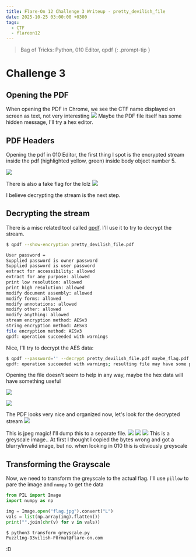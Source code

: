 ```yaml
---
title: Flare-On 12 Challenge 3 Writeup - pretty_devilish_file
date: 2025-10-25 03:00:00 +0300
tags:
  - CTF
  - flareon12
---
```


> Bag of Tricks: Python, 010 Editor, qpdf
{: .prompt-tip }

# Challenge 3

## Opening the PDF

When opening the PDF in Chrome, we see the CTF name displayed on screen as text, not very interesting
![](assets/2025-10-25-Flare-On-12-Writeup-Challenge-3/file-20251021144925828.png)
Maybe the PDF file itself has some hidden message, I'll try a hex editor.
## PDF Headers

Opening the pdf in 010 Editor, the first thing I spot is the encrypted stream inside the pdf (highlighted yellow, green) inside body object number 5.

![](assets/2025-10-25-Flare-On-12-Writeup-Challenge-3/file-20251019194129016.png)

There is also a fake flag for the lolz
![](assets/2025-10-25-Flare-On-12-Writeup-Challenge-3/file-20251021145049181.png)


I believe decrypting the stream is the next step.

## Decrypting the stream

There is a misc related tool called [qpdf](https://github.com/qpdf/qpdf). I'll use it to try to decrypt the stream.

```bash
$ qpdf --show-encryption pretty_devilish_file.pdf

User password =
Supplied password is owner password
Supplied password is user password
extract for accessibility: allowed
extract for any purpose: allowed
print low resolution: allowed
print high resolution: allowed
modify document assembly: allowed
modify forms: allowed
modify annotations: allowed
modify other: allowed
modify anything: allowed
stream encryption method: AESv3
string encryption method: AESv3
file encryption method: AESv3
qpdf: operation succeeded with warnings
```

Nice, I'll try to decrypt the AES data:

```bash
$ qpdf --password='' --decrypt pretty_devilish_file.pdf maybe_flag.pdf
qpdf: operation succeeded with warnings; resulting file may have some problems
```

Opening the file doesn't seem to help in any way, maybe the hex data will have something useful

![](assets/2025-10-25-Flare-On-12-Writeup-Challenge-3/file-20251021145728786.png)

![](assets/2025-10-25-Flare-On-12-Writeup-Challenge-3/file-20251021145923440.png)

The PDF looks very nice and organized now, let's look for the decrypted stream
![](assets/2025-10-25-Flare-On-12-Writeup-Challenge-3/file-20251021150014784.png)

This is jpeg magic! I'll dump this to a separate file.
![](assets/2025-10-25-Flare-On-12-Writeup-Challenge-3/file-20251021150113460.png)
![](assets/2025-10-25-Flare-On-12-Writeup-Challenge-3/file-20251021150153129.png)
![](assets/2025-10-25-Flare-On-12-Writeup-Challenge-3/file-20251021150208688.png)
This is a greyscale image.. At first I thought I copied the bytes wrong and got a blurry/invalid image, but no. when looking in 010 this is obviously greyscale
## Transforming the Grayscale

Now, we need to transform the greyscale to the actual flag. I'll use `pillow` to pare the image and `numpy` to get the data

```python
from PIL import Image
import numpy as np

img = Image.open("flag.jpg").convert("L")
vals = list(np.array(img).flatten())
print("".join(chr(v) for v in vals))
```

```bash
$ python3 transform_greyscale.py
Puzzl1ng-D3vilish-F0rmat@flare-on.com
```

:D